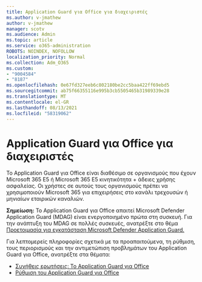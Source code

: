 ```yaml
---
title: Application Guard για Office για διαχειριστές
ms.author: v-jmathew
author: v-jmathew
manager: scotv
ms.audience: Admin
ms.topic: article
ms.service: o365-administration
ROBOTS: NOINDEX, NOFOLLOW
localization_priority: Normal
ms.collection: Adm_O365
ms.custom:
- "9004584"
- "8187"
ms.openlocfilehash: 0e67fd327eeb6c802180be2cc5baa422ff69ebd5
ms.sourcegitcommit: ab75f66355116e995b3cb5505465b31989339e28
ms.translationtype: MT
ms.contentlocale: el-GR
ms.lasthandoff: 08/13/2021
ms.locfileid: "58319062"
---
```

# <a name="application-guard-for-office-for-admins"></a>Application Guard για Office για διαχειριστές

Το Application Guard για Office είναι διαθέσιμο σε οργανισμούς που έχουν Microsoft 365 E5 ή Microsoft 365 E5 κινητικότητα + άδειες χρήσης ασφαλείας. Οι χρήστες σε αυτούς τους οργανισμούς πρέπει να χρησιμοποιούν Microsoft 365 για επιχειρήσεις στο κανάλι τρεχουσών ή μηνιαίων εταιρικών καναλιών.

**Σημείωση:** Το Application Guard για Office απαιτεί Microsoft Defender Application Guard (MDAG) είναι ενεργοποιημένο πρώτα στη συσκευή. Για την ανάπτυξη του MDAG σε πολλές συσκευές, ανατρέξτε στο θέμα [Προετοιμασία για εγκατάσταση Microsoft Defender Application Guard.](https://docs.microsoft.com/windows/security/threat-protection/microsoft-defender-application-guard/install-md-app-guard)

Για λεπτομερείς πληροφορίες σχετικά με τα προαπαιτούμενα, τη ρύθμιση, τους περιορισμούς και την αντιμετώπιση προβλημάτων του Application Guard για Office, ανατρέξτε στα θέματα:

- [Συνήθεις ερωτήσεις: Το Application Guard για Office](https://support.microsoft.com/office/application-guard-for-office-9e0fb9c2-ffad-43bf-8ba3-78f785fdba46)
- [Ρύθμιση του Application Guard για Office](https://docs.microsoft.com/microsoft-365/security/office-365-security/install-app-guard)
